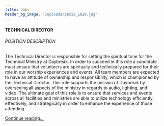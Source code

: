 ```yaml
---
title: Jobs
header_bg_image: "/uploads/patio_1920.jpg"
---
```


#### TECHNICAL DIRECTOR


###### POSITION DESCRIPTION

The Technical Director is responsible for setting the spiritual tone for the Technical Ministry at Daybreak. In order to succeed in this role a candidate must ensure that volunteers are spiritually and technically prepared for their role in our worship experiences and events. All team members are expected to have an attitude of ownership and responsibility, which is championed by the Technical Director. This role supports the mission of Daybreak by overseeing all aspects of the ministry in regards to audio, lighting, and video. The ultimate goal of this role is to ensure that services and events across all facilities and ministries are able to utilize technology efficiently, effectively, and strategically in order to enhance the experience of those attending.

[Continue reading...](/uploads/Technical%20Director%20-%20Job%20Description%20-%2011.1.2020.pdf)